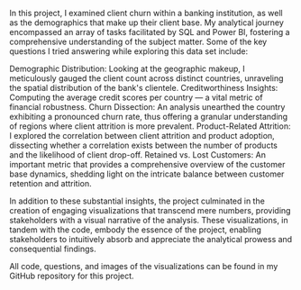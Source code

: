 In this project, I examined client churn within a banking institution, as well as the demographics that make up their client base. My analytical journey encompassed an array of tasks facilitated by SQL and Power BI, 
fostering a comprehensive understanding of the subject matter. Some of the key questions I tried answering while exploring this data set include:

Demographic Distribution: Looking at the geographic makeup, I meticulously gauged the client count across distinct countries, unraveling the spatial distribution of the bank's clientele.
Creditworthiness Insights: Computing the average credit scores per country — a vital metric of financial robustness.
Churn Dissection: An analysis unearthed the country exhibiting a pronounced churn rate, thus offering a granular understanding of regions where client attrition is more prevalent.
Product-Related Attrition: I explored the correlation between client attrition and product adoption, dissecting whether a correlation exists between the number of products and the likelihood of client drop-off.
Retained vs. Lost Customers: An important metric that provides a comprehensive overview of the customer base dynamics, shedding light on the intricate balance between customer retention and attrition.



In addition to these substantial insights, the project culminated in the creation of engaging visualizations that transcend mere numbers, providing stakeholders with a visual narrative of the analysis. 
These visualizations, in tandem with the code, embody the essence of the project, enabling stakeholders to intuitively absorb and appreciate the analytical prowess and consequential findings.

All code, questions, and images of the visualizations can be found in my GitHub repository for this project.
